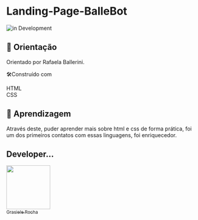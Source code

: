 # Landing-Page-BalleBot

![in Development](https://img.shields.io/badge/Project%20-%20Orientado-green) 

## 🚀 Orientação

Orientado por Rafaela Ballerini.


🛠️Construído com

HTML <br>
CSS

## 🚀 Aprendizagem

Através deste, puder aprender mais sobre html e css de forma prática, foi um dos primeiros contatos com essas linguagens, foi enriquecedor.


## Developer...

[<img src="https://avatars.githubusercontent.com/u/104076058?v=4" width=115><br><sub>Grasiele Rocha</sub>](https://github.com/GrasieleRocha) 
